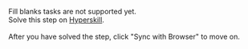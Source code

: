 Fill blanks tasks are not supported yet. <br>Solve this step on <a href="https://hyperskill.org/learn/step/33064">Hyperskill</a>. <br><br>After you have solved the step, click "Sync with Browser"  to move on.